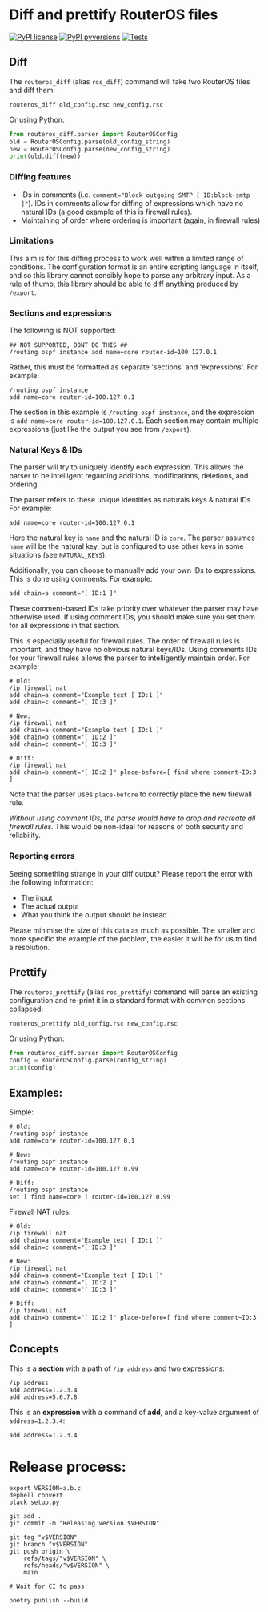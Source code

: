 # Diff and prettify RouterOS files

[![PyPI license](https://img.shields.io/pypi/l/ansicolortags.svg)](https://pypi.python.org/pypi/ansicolortags/)
[![PyPI pyversions](https://img.shields.io/pypi/pyversions/ansicolortags.svg)](https://pypi.python.org/pypi/ansicolortags/)
[![Tests](https://github.com/gardunha/routeros-diff/actions/workflows/ci.yaml/badge.svg)](https://github.com/gardunha/routeros-diff/actions/workflows/ci.yaml)


## Diff

The `routeros_diff` (alias `ros_diff`) command will take two RouterOS files and diff them:

    routeros_diff old_config.rsc new_config.rsc

Or using Python:

```python
from routeros_diff.parser import RouterOSConfig
old = RouterOSConfig.parse(old_config_string)
new = RouterOSConfig.parse(new_config_string)
print(old.diff(new))
```

### Diffing features

* IDs in comments (i.e. `comment="Block outgoing SMTP [ ID:block-smtp ]"`). IDs in comments allow
for diffing of expressions which have no natural IDs (a good example of this is firewall rules).
* Maintaining of order where ordering is important (again, in firewall rules)

### Limitations

This aim is for this diffing process to work well within a limited range of conditions.
The configuration format is an entire scripting language in itself, and so this library
cannot sensibly hope to parse any arbitrary input. As a rule of thumb, this library should
be able to diff anything produced by `/export`.

### Sections and expressions

The following is NOT supported:

    ## NOT SUPPORTED, DONT DO THIS ##
    /routing ospf instance add name=core router-id=100.127.0.1

Rather, this must be formatted as separate 'sections' and 'expressions'. For example:

    /routing ospf instance 
    add name=core router-id=100.127.0.1

The section in this example is `/routing ospf instance`, and the expression is `add name=core router-id=100.127.0.1`.
Each section may contain multiple expressions (just like the output you see from `/export`).

### Natural Keys & IDs

The parser will try to uniquely identify each expression. This allows the parser to be intelligent regarding
additions, modifications, deletions, and ordering.

The parser refers to these unique identities as naturals keys & natural IDs. For example:

    add name=core router-id=100.127.0.1

Here the natural key is `name` and the natural ID is `core`. The parser assumes `name` will be the natural key,
but is configured to use other keys in some situations (see `NATURAL_KEYS`).

Additionally, you can choose to manually add your own IDs to expressions. This is done using comments.
For example:

    add chain=a comment="[ ID:1 ]"

These comment-based IDs take priority over whatever the parser may have otherwise used.
If using comment IDs, you should make sure you set them for all expressions in
that section.

This is especially useful for firewall rules. The order of firewall rules is important, and they have no
obvious natural keys/IDs. Using comments IDs for your firewall rules allows the parser to
intelligently maintain order. For example:

```
# Old:
/ip firewall nat 
add chain=a comment="Example text [ ID:1 ]"
add chain=c comment="[ ID:3 ]"

# New:
/ip firewall nat 
add chain=a comment="Example text [ ID:1 ]"
add chain=b comment="[ ID:2 ]"
add chain=c comment="[ ID:3 ]"

# Diff:
/ip firewall nat 
add chain=b comment="[ ID:2 ]" place-before=[ find where comment~ID:3 ]
```

Note that the parser uses `place-before` to correctly place the new firewall rule.

*Without using comment IDs, the parse would have to drop and recreate all firewall rules.* This would
be non-ideal for reasons of both security and reliability.

### Reporting errors

Seeing something strange in your diff output? Please report the error with the following information:

* The input
* The actual output
* What you think the output should be instead

Please minimise the size of this data as much as possible. The smaller and more specific the example of the problem,
the easier it will be for us to find a resolution.

## Prettify

The `routeros_prettify` (alias `ros_prettify`) command will parse an existing configuration and re-print it in a
standard format with common sections collapsed:

```
routeros_prettify old_config.rsc new_config.rsc
```

Or using Python:

```python
from routeros_diff.parser import RouterOSConfig
config = RouterOSConfig.parse(config_string)
print(config)
```

## Examples:

Simple:

```
# Old:
/routing ospf instance
add name=core router-id=100.127.0.1

# New:
/routing ospf instance
add name=core router-id=100.127.0.99

# Diff:
/routing ospf instance
set [ find name=core ] router-id=100.127.0.99
```

Firewall NAT rules:

```
# Old:
/ip firewall nat 
add chain=a comment="Example text [ ID:1 ]"
add chain=c comment="[ ID:3 ]"

# New:
/ip firewall nat 
add chain=a comment="Example text [ ID:1 ]"
add chain=b comment="[ ID:2 ]"
add chain=c comment="[ ID:3 ]"

# Diff:
/ip firewall nat 
add chain=b comment="[ ID:2 ]" place-before=[ find where comment~ID:3 ]
```

## Concepts

This is a **section** with a path of `/ip address` and two expressions:

    /ip address
    add address=1.2.3.4
    add address=5.6.7.8

This is an **expression** with a command of **add**, and a key-value argument of `address=1.2.3.4`:

    add address=1.2.3.4

# Release process:

```
export VERSION=a.b.c
dephell convert
black setup.py

git add .
git commit -m "Releasing version $VERSION"

git tag "v$VERSION"
git branch "v$VERSION"
git push origin \
    refs/tags/"v$VERSION" \
    refs/heads/"v$VERSION" \
    main

# Wait for CI to pass

poetry publish --build
```
